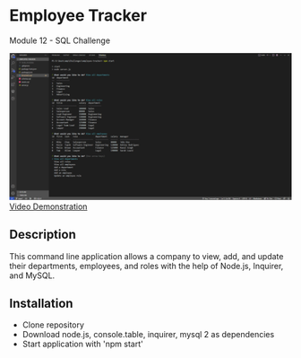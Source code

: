 # Employee Tracker
Module 12 - SQL Challenge

![Employee Tracker](employee-tracker.png)
[Video Demonstration](https://drive.google.com/file/d/1TCa1qN8qcUkPvxT3iuowYtNA8l78Iu2P/view?usp=share_link)

## Description
This command line application allows a company to view, add, and update their departments, employees, and roles with the help of Node.js, Inquirer, and MySQL.

 ## Installation
 - Clone repository
 - Download node.js, console.table, inquirer, mysql 2 as dependencies
 - Start application with 'npm start'